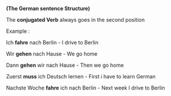 **(The German sentence Structure)**


 The **conjugated Verb** always goes in the second position 

Example : 

Ich **fahre** nach Berlin -  I drive to Berlin 

Wir **gehen** nach Hause -  We go home

Dann **gehen** wir nach Hause -  Then we go home 

Zuerst **muss** ich Deutsch lernen -  First i have to learn German 

Nachste Woche **fahre** ich nach Berlin -  Next week I drive to Berlin 








